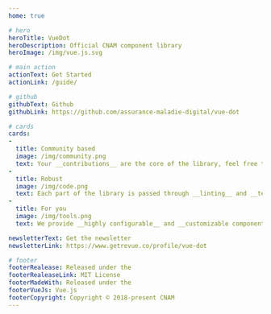 ```yaml
---
home: true

# hero
heroTitle: VueDot
heroDescription: Official CNAM component library
heroImage: /img/vue.js.svg

# main action
actionText: Get Started
actionLink: /guide/

# github
githubText: Github
githubLink: https://github.com/assurance-maladie-digital/vue-dot

# cards
cards:
-
  title: Community based
  image: /img/community.png
  text: Your __contributions__ are the core of the library, feel free to __contribute in any way__ to help us in our way __to reduce time passed to do the same work__!
-
  title: Robust
  image: /img/code.png
  text: Each part of the library is passed through __linting__ and __tests are mandatory__ in order to help others developers and __ensure consistency__.
-
  title: For you
  image: /img/tools.png
  text: We provide __highly configurable__ and __customizable components__, and if one doesn't fit your requirements, ask us or create a pull request!

newsletterText: Get the newsletter
newsletterLink: https://www.getrevue.co/profile/vue-dot

# footer
footerRealease: Released under the
footerRealeaseLink: MIT License
footerMadeWith: Released under the
footerVueJs: Vue.js
footerCopyright: Copyright © 2018-present CNAM
---
```

